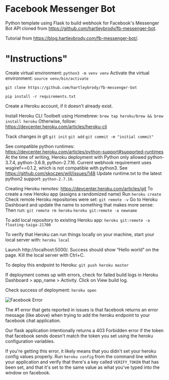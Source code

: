 # Facebook Messenger Bot
Python template using Flask to build webhook for Facebook's Messenger Bot API cloned from https://github.com/hartleybrody/fb-messenger-bot.

Tutorial from https://blog.hartleybrody.com/fb-messenger-bot/.

# "Instructions"

Create virtual environment: `python3 -m venv venv`
Activate the virtual environment: `source venv/bin/activate`

`git clone https://github.com/hartleybrody/fb-messenger-bot`

`pip install -r requirements.txt`

Create a Heroku account, if it doesn't already exist.

Install Heroku CLI Toolbelt using Homebrew: `brew tap heroku/brew && brew install heroku`
Otherwise, follow: https://devcenter.heroku.com/articles/heroku-cli

Track changes in git
`git init`
`git add`
`git commit -m "initial commit"`

See compatible python runtimes: https://devcenter.heroku.com/articles/python-support#supported-runtimes
At the time of writing, Heroku deployment with Python only allowed python-3.7.4, python-3.6.9, python-2.7.16. 
Current webhook requirement uses wsgiref==0.1.2, which is not compatible with python3. See https://github.com/skoczen/will/issues/148
Update runtime.txt to the latest python2 support: `python-2.7.16`.

Creating Heroku remotes: https://devcenter.heroku.com/articles/git
To create a new Heroku app (assigns a randomized name)
Run `heroku create`
Check remote Heroku repositories were set: `git remote -v`
Go to Heroku Dashboard and update the name to something that makes more sense:
Then run:
`git remote rm heroku`
`heroku git:remote -a newname`

To add local repository to existing Heroku app:
`heroku git:remote -a floating-taiga-21700`

To verify that Heroku can run things locally on your machine, start your local server with: `heroku local`

Launch http://localhost:5000/. Success should show “Hello world” on the page. Kill the local server with Ctrl+C. 

To deploy this endpoint to Heroku: `git push heroku master`

If deployment comes up with errors, check for failed build logs in Heroku Dashboard > app_name > Activity. Click on View build log.

Check success of deployment: `heroku open`


![Facebook Error](https://cloud.githubusercontent.com/assets/18402893/21538944/f96fcd1e-cdc7-11e6-83ee-a866190d9080.png)

The #1 error that gets reported in issues is that facebook returns an error message (like above) when trying to add the heroku endpoint to your facebook chat application.

Our flask application intentionally returns a 403 Forbidden error if the token that facebook sends doesn't match the token you set using the heroku configuration variables.

If you're getting this error, it likely means that you didn't set your heroku config values properly. Run `heroku config` from the command line within your application and verify that there's a key called `VERIFY_TOKEN` that has been set, and that it's set to the same value as what you've typed into the window on facebook.
